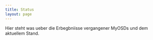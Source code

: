 ```yaml
---
title: Status
layout: page
---
```



Hier steht was ueber die Erbegbniisse vergangener MyOSDs und dem aktuellem Stand.